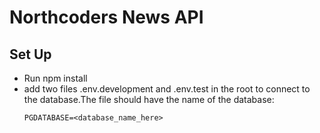 # Northcoders News API

## Set Up

<ul>
<li>Run npm install</li>
<li>add two files .env.development and .env.test in the root to connect to the database.The file should have the name of the database: </li>


```
PGDATABASE=<database_name_here>
```
</ul>

